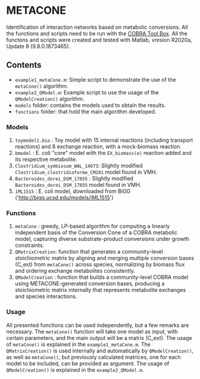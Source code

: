# METACONE
Identification of interaction networks based on metabolic conversions.
All the functions and scripts need to be run with the [COBRA Tool Box](https://opencobra.github.io/cobratoolbox/stable/index.html).
All the functons and scripts were created and tested with Matlab, vresion R2020a, Update 8 (9.8.0.1873465).

## Contents
* `example1_metaCone.m`: Simple script to demonstrate the use of the `metaCone()` algorithm.
* `example2_QModel.m`:  Example script to use the usage of the `QModelCreation()` algorithm.
* `models` folder: contains the models used to obtain the results.
* `functions` folder: that hold the main algorithm developed.

### Models

1. `toymodel1.bio`                  : Toy model with 15 internal reactions (including transport reactions) and 8 exchange reaction, with a mock-biomass reaction.
2. `bmodel`                         : E. coli "core" model with the `EX_biomass(e)` reaction added and its respective metabolite.
3. `Clostridium_symbiosum_WAL_14673`: Slightly modified `Clostridium_clostridioforme_CM201` model found in VMH.
4. `Bacteroides_dorei_DSM_17855`    : Slightly modified `Bacteroides_dorei_DSM_17855` model found in VMH.
5. `iML1515`                        : E. coli model, downloaded from BiGG ('http://bigg.ucsd.edu/models/iML1515')

### Functions

1. `metaCone`       : greedy, LP-based algorithm for computing a linearly independent basis of the Conversion Cone of a COBRA metabolic model, capturing diverse substrate-product conversions under growth constraints.
2. `QMatrixCreation`: function that generates a community-level stoichiometric matrix by aligning and merging multiple conversion bases (C_ext) from `metaCone()` across species, normalizing by biomass flux and ordering exchange metabolites consistently.
3. `QModelCreation` : function that builds a community-level COBRA model using METACONE-generated conversion bases, producing a stoichiometric matrix internally that represents metabolite exchanges and species interactions.

### Usage

All presented functions can be used independently, but a few remarks are necessary. 
The `metaCone()` function will take one model as input, with certain parameters, and the main output will be a matrix (C_ext).
The usage of `metaCone()` is explained in the `example1_metaCone.m`.
The `QMatrixCreation()` is used internally and automatically by `QModelCreation()`, as well as `metaCone()`, but previously
calculated matrices, one for each model to be included, can be provided as argument.
The usage of `QModelCreation()` is explained in the `example2_QModel.m`.